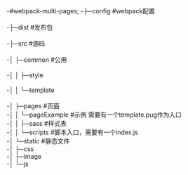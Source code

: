 -#webpack-multi-pages;
-├─config                #webpack配置   <br>  
-├─dist                  #发布包        <br>  
-├─src                   #源码          <br>  
-│  ├─common             #公用          <br>  
-│  │  ├─style                          <br>  
-│  │  └─template                       <br>  
-│  ├─pages              #页面            <br>
-│  │  └─pageExample     #示例 需要有一个template.pug作为入口<br>
-│  │      ├─sass        #样式表<br>
-│  │      └─scripts     #脚本入口，需要有一个index.js<br>
-│  └─static             #静态文件<br>
-│      ├─css<br>
-│      ├─image<br>
-│      └─js<br>

